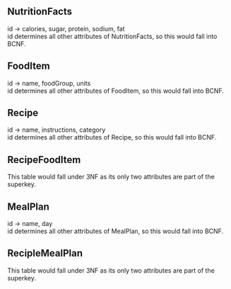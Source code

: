## NutritionFacts
id -> calories, sugar, protein, sodium, fat\
id determines all other attributes of NutritionFacts, so this would fall into BCNF.

## FoodItem
id -> name, foodGroup, units\
id determines all other attributes of FoodItem, so this would fall into BCNF.

## Recipe
id -> name, instructions, category\
id determines all other attributes of Recipe, so this would fall into BCNF.

## RecipeFoodItem

This table would fall under 3NF as its only two attributes are part of the superkey.

## MealPlan

id -> name, day\
id determines all other attributes of MealPlan, so this would fall into BCNF.

## RecipleMealPlan

This table would fall under 3NF as its only two attributes are part of the superkey.
